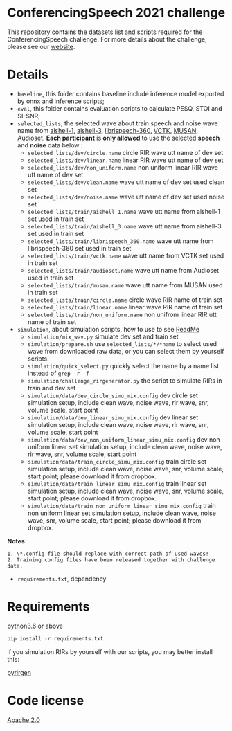 
#  ConferencingSpeech 2021 challenge

This repository contains the datasets list and scripts required for the ConferencingSpeech challenge. For more details about the challenge, please see our [website](https://tea-lab.qq.com/conferencingspeech-2021/#/). 

# Details
- `baseline`, this folder contains baseline include inference model exported by onnx and inference scripts;
- `eval`, this folder contains evaluation scripts to calculate PESQ, STOI and SI-SNR;
- `selected_lists`, the selected wave about train speech and noise wave name from [aishell-1](http://openslr.org/33/), [aishell-3](http://openslr.org/93/), [librispeech-360](http://openslr.org/12/), [VCTK](https://doi.org/10.7488/ds/2645), [MUSAN](http://openslr.org/17/), [Audioset](https://github.com/marc-moreaux/audioset_raw). **Each participant** is **only allowed** to use the selected **speech** and **noise** data below :
    - `selected_lists/dev/circle.name` circle RIR wave utt name of dev set 
    - `selected_lists/dev/linear.name` linear RIR wave utt name of dev set
    - `selected_lists/dev/non_uniform.name` non uniform linear RIR wave utt name of dev set
    - `selected_lists/dev/clean.name` wave utt name of dev set used clean set
    - `selected_lists/dev/noise.name` wave utt name of dev set used noise set
    - `selected_lists/train/aishell_1.name` wave utt name from aishell-1 set used in train set
    - `selected_lists/train/aishell_3.name` wave utt name from aishell-3 set used in train set
    - `selected_lists/train/librispeech_360.name` wave utt name from librispeech-360 set used in train set
    - `selected_lists/train/vctk.name` wave utt name from VCTK set used in train set
    - `selected_lists/train/audioset.name` wave utt name from Audioset used in train set
    - `selected_lists/train/musan.name` wave utt name from MUSAN used in train set
    - `selected_lists/train/circle.name` circle wave RIR name of train set 
    - `selected_lists/train/linear.name` linear wave RIR name of train set
    - `selected_lists/train/non_uniform.name` non unifrom linear RIR utt name of train set
- `simulation`, about simulation scripts, how to use to see [ReadMe](./simulation/ReadMe.md) 
    - `simulation/mix_wav.py` simulate dev set and train set
    - `simulation/prepare.sh` use `selected_lists/*/*name` to select used wave from downloaded raw data, or you can select them by yourself scripts.
    - `simulation/quick_select.py` quickly select the name by a name list instead of `grep -r -f`
    - `simulation/challenge_rirgenerator.py` the script to simulate RIRs in train and dev set
    - `simulation/data/dev_circle_simu_mix.config` dev circle set simulation setup, include clean wave, noise wave, rir wave, snr, volume scale, start point
    - `simulation/data/dev_linear_simu_mix.config` dev linear set simulation setup, include clean wave, noise wave, rir wave, snr, volume scale, start point
    - `simulation/data/dev_non_uniform_linear_simu_mix.config` dev non uniform linear set simulation setup, include clean wave, noise wave, rir wave, snr, volume scale, start point
    - `simulation/data/train_circle_simu_mix.config` train circle set simulation setup, include clean wave, noise wave, snr, volume scale, start point; please download it from dropbox.
    - `simulation/data/train_linear_simu_mix.config` train linear set simulation setup, include clean wave, noise wave, snr, volume scale, start point; please download it from dropbox.
    - `simulation/data/train_non_uniform_linear_simu_mix.config` train non uniform linear set simulation setup, include clean wave, noise wave, snr, volume scale, start point; please download it from dropbox.

**Notes:** 

    1. \*.config file should replace with correct path of used waves! 
    2. Training config files have been released together with challenge data.

- `requirements.txt`, dependency

# Requirements
python3.6 or above

```python 
pip install -r requirements.txt
```
if you simulation RIRs by yourself with our scripts, you may better install this:

[pyrirgen](https://github.com/Marvin182/rir-generator/tree/master/python)

# Code license 

[Apache 2.0](./LICENSE)
